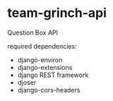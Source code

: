 # team-grinch-api

Question Box API

required dependencies:
  * django-environ
  * django-extensions
  * django REST framework
  * djoser
  * django-cors-headers
